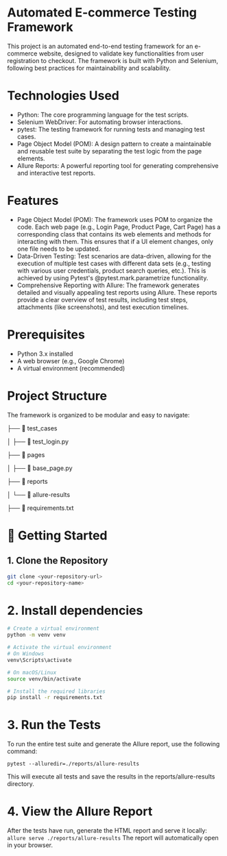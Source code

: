 # ﻿Automated E-commerce Testing Framework
This project is an automated end-to-end testing framework for an e-commerce website, designed to validate key functionalities from user registration to checkout. The framework is built with Python and Selenium, following best practices for maintainability and scalability.
# Technologies Used
* Python: The core programming language for the test scripts.
* Selenium WebDriver: For automating browser interactions.
* pytest: The testing framework for running tests and managing test cases.
* Page Object Model (POM): A design pattern to create a maintainable and reusable test suite by separating the test logic from the page elements.
* Allure Reports: A powerful reporting tool for generating comprehensive and interactive test reports.
# Features
- Page Object Model (POM): The framework uses POM to organize the code. Each web page (e.g., Login Page, Product Page, Cart Page) has a corresponding class that contains its web elements and methods for interacting with them. This ensures that if a UI element changes, only one file needs to be updated.
- Data-Driven Testing: Test scenarios are data-driven, allowing for the execution of multiple test cases with different data sets (e.g., testing with various user credentials, product search queries, etc.). This is achieved by using Pytest's @pytest.mark.parametrize functionality.
- Comprehensive Reporting with Allure: The framework generates detailed and visually appealing test reports using Allure. These reports provide a clear overview of test results, including test steps, attachments (like screenshots), and test execution timelines.
# Prerequisites
- Python 3.x installed
- A web browser (e.g., Google Chrome)
- A virtual environment (recommended)
# Project Structure
The framework is organized to be modular and easy to navigate:

├── 📁 test_cases

│ ├── 📝 test_login.py

├── 📁 pages

│ ├── 📝 base_page.py

├── 📁 reports

│ └── 📁 allure-results

├── 📄 requirements.txt

# 🚀 Getting Started

## 1. Clone the Repository
```bash
git clone <your-repository-url>
cd <your-repository-name>
```
# 2. Install dependencies
```bash
# Create a virtual environment
python -m venv venv

# Activate the virtual environment
# On Windows
venv\Scripts\activate

# On macOS/Linux
source venv/bin/activate

# Install the required libraries
pip install -r requirements.txt
```
#  3. Run the Tests
To run the entire test suite and generate the Allure report, use the following command:
```
pytest --alluredir=./reports/allure-results
```
This will execute all tests and save the results in the reports/allure-results directory.
# 4. View the Allure Report
After the tests have run, generate the HTML report and serve it locally:
```allure serve ./reports/allure-results```
The report will automatically open in your browser.



